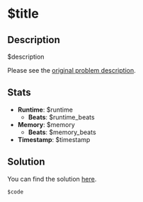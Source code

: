# $title

## Description

$description

Please see the [original problem description](https://leetcode.com/problems/$slug/).

## Stats

- **Runtime**: $runtime
    - **Beats**: $runtime_beats
- **Memory**: $memory
    - **Beats**: $memory_beats
- **Timestamp**: $timestamp

## Solution

You can find the solution [here](./$file_name).

```$language
$code
```
